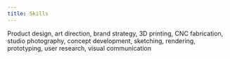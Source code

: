 ```yaml
---
title: Skills
---
```

Product design, art direction, brand strategy, 3D printing, CNC fabrication, studio photography, concept development, sketching, rendering, prototyping, user research, visual communication 

